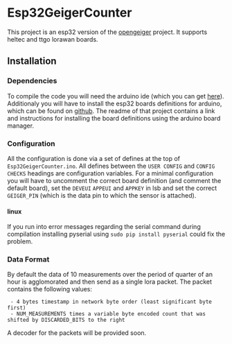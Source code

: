 # Esp32GeigerCounter
This project is an esp32 version of the [opengeiger](https://github.com/opengeiger/LoRaGeiger-MKRWAN1300.git) project.
It supports heltec and ttgo lorawan boards.

## Installation

### Dependencies
To compile the code you will need the arduino ide (which you can get [here](https://www.arduino.cc/en/Main/Software)).
Additionaly you will have to install the esp32 boards definitions for arduino, which can be found on
[github](https://github.com/espressif/arduino-esp32). The readme of that project contains a link and instructions
for installing the board definitions using the arduino board manager.  

### Configuration
All the configuration is done via a set of defines at the top of `Esp32GeigerCounter.ino`. All defines between the
`USER CONFIG` and `CONFIG CHECKS` headings are configuration variables. For a minimal configuration you will have
to uncomment the correct board definition (and comment the default board), set the `DEVEUI` `APPEUI` and `APPKEY`
in lsb and set the correct `GEIGER_PIN` (which is the data pin to which the sensor is attached).

#### linux
If you run into error messages regarding the serial command during compilation installing pyserial using
`sudo pip install pyserial` could fix the problem.

### Data Format
By default the data of 10 measurements over the period of quarter of an hour is agglomorated and then send as a single lora
packet. The packet contains the following values:
```
 - 4 bytes timestamp in network byte order (least significant byte first)
 - NUM_MEASUREMENTS times a variable byte encoded count that was shifted by DISCARDED_BITS to the right
```
A decoder for the packets will be provided soon.
